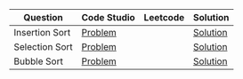 | Question       | Code Studio                                                                        | Leetcode | Solution                       |
| -------------- | ---------------------------------------------------------------------------------- | -------- | ------------------------------ |
| Insertion Sort | [Problem](https://www.codingninjas.com/codestudio/problems/insertion-sort_3155179) |          | [Solution](InsertionSort.java) |
| Selection Sort | [Problem](https://www.codingninjas.com/codestudio/problems/selection-sort_981162)  |          | [Solution](SelectionSort.java) |
| Bubble Sort    | [Problem](https://www.codingninjas.com/codestudio/problems/bubble-sort_980524)     |          | [Solution](BubbleSort.java)    |
